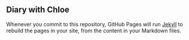 ## Diary with Chloe

Whenever you commit to this repository, GitHub Pages will run [Jekyll](https://jekyllrb.com/) to rebuild the pages in your site, from the content in your Markdown files.

